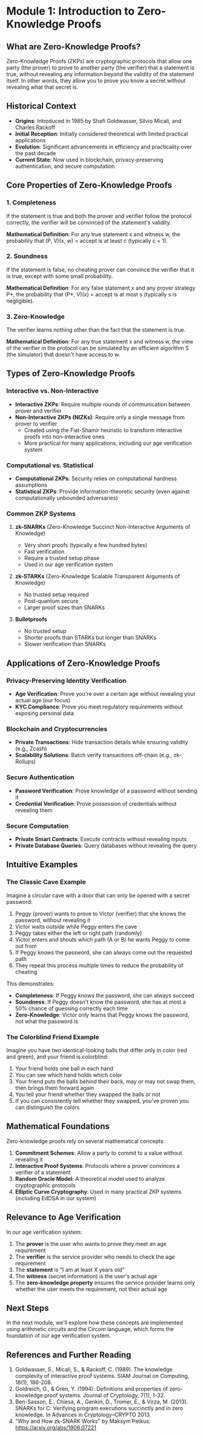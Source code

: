 # Module 1: Introduction to Zero-Knowledge Proofs

## What are Zero-Knowledge Proofs?

Zero-Knowledge Proofs (ZKPs) are cryptographic protocols that allow one party (the prover) to prove to another party (the verifier) that a statement is true, without revealing any information beyond the validity of the statement itself. In other words, they allow you to prove you know a secret without revealing what that secret is.

## Historical Context

- **Origins**: Introduced in 1985 by Shafi Goldwasser, Silvio Micali, and Charles Rackoff
- **Initial Reception**: Initially considered theoretical with limited practical applications
- **Evolution**: Significant advancements in efficiency and practicality over the past decade
- **Current State**: Now used in blockchain, privacy-preserving authentication, and secure computation

## Core Properties of Zero-Knowledge Proofs

### 1. Completeness

If the statement is true and both the prover and verifier follow the protocol correctly, the verifier will be convinced of the statement's validity.

**Mathematical Definition**: For any true statement x and witness w, the probability that (P, V)(x, w) = accept is at least c (typically c = 1).

### 2. Soundness

If the statement is false, no cheating prover can convince the verifier that it is true, except with some small probability.

**Mathematical Definition**: For any false statement x and any prover strategy P*, the probability that (P*, V)(x) = accept is at most s (typically s is negligible).

### 3. Zero-Knowledge

The verifier learns nothing other than the fact that the statement is true.

**Mathematical Definition**: For any true statement x and witness w, the view of the verifier in the protocol can be simulated by an efficient algorithm S (the simulator) that doesn't have access to w.

## Types of Zero-Knowledge Proofs

### Interactive vs. Non-Interactive

- **Interactive ZKPs**: Require multiple rounds of communication between prover and verifier
- **Non-Interactive ZKPs (NIZKs)**: Require only a single message from prover to verifier
  - Created using the Fiat-Shamir heuristic to transform interactive proofs into non-interactive ones
  - More practical for many applications, including our age verification system

### Computational vs. Statistical

- **Computational ZKPs**: Security relies on computational hardness assumptions
- **Statistical ZKPs**: Provide information-theoretic security (even against computationally unbounded adversaries)

### Common ZKP Systems

1. **zk-SNARKs** (Zero-Knowledge Succinct Non-Interactive Arguments of Knowledge)
   - Very short proofs (typically a few hundred bytes)
   - Fast verification
   - Require a trusted setup phase
   - Used in our age verification system

2. **zk-STARKs** (Zero-Knowledge Scalable Transparent Arguments of Knowledge)
   - No trusted setup required
   - Post-quantum secure
   - Larger proof sizes than SNARKs

3. **Bulletproofs**
   - No trusted setup
   - Shorter proofs than STARKs but longer than SNARKs
   - Slower verification than SNARKs

## Applications of Zero-Knowledge Proofs

### Privacy-Preserving Identity Verification

- **Age Verification**: Prove you're over a certain age without revealing your actual age (our focus)
- **KYC Compliance**: Prove you meet regulatory requirements without exposing personal data

### Blockchain and Cryptocurrencies

- **Private Transactions**: Hide transaction details while ensuring validity (e.g., Zcash)
- **Scalability Solutions**: Batch verify transactions off-chain (e.g., zk-Rollups)

### Secure Authentication

- **Password Verification**: Prove knowledge of a password without sending it
- **Credential Verification**: Prove possession of credentials without revealing them

### Secure Computation

- **Private Smart Contracts**: Execute contracts without revealing inputs
- **Private Database Queries**: Query databases without revealing the query

## Intuitive Examples

### The Classic Cave Example

Imagine a circular cave with a door that can only be opened with a secret password:

1. Peggy (prover) wants to prove to Victor (verifier) that she knows the password, without revealing it
2. Victor waits outside while Peggy enters the cave
3. Peggy takes either the left or right path (randomly)
4. Victor enters and shouts which path (A or B) he wants Peggy to come out from
5. If Peggy knows the password, she can always come out the requested path
6. They repeat this process multiple times to reduce the probability of cheating

This demonstrates:
- **Completeness**: If Peggy knows the password, she can always succeed
- **Soundness**: If Peggy doesn't know the password, she has at most a 50% chance of guessing correctly each time
- **Zero-Knowledge**: Victor only learns that Peggy knows the password, not what the password is

### The Colorblind Friend Example

Imagine you have two identical-looking balls that differ only in color (red and green), and your friend is colorblind:

1. Your friend holds one ball in each hand
2. You can see which hand holds which color
3. Your friend puts the balls behind their back, may or may not swap them, then brings them forward again
4. You tell your friend whether they swapped the balls or not
5. If you can consistently tell whether they swapped, you've proven you can distinguish the colors

## Mathematical Foundations

Zero-knowledge proofs rely on several mathematical concepts:

1. **Commitment Schemes**: Allow a party to commit to a value without revealing it
2. **Interactive Proof Systems**: Protocols where a prover convinces a verifier of a statement
3. **Random Oracle Model**: A theoretical model used to analyze cryptographic protocols
4. **Elliptic Curve Cryptography**: Used in many practical ZKP systems (including EdDSA in our system)

## Relevance to Age Verification

In our age verification system:

1. The **prover** is the user who wants to prove they meet an age requirement
2. The **verifier** is the service provider who needs to check the age requirement
3. The **statement** is "I am at least X years old"
4. The **witness** (secret information) is the user's actual age
5. The **zero-knowledge property** ensures the service provider learns only whether the user meets the requirement, not their actual age

## Next Steps

In the next module, we'll explore how these concepts are implemented using arithmetic circuits and the Circom language, which forms the foundation of our age verification system.

## References and Further Reading

1. Goldwasser, S., Micali, S., & Rackoff, C. (1989). The knowledge complexity of interactive proof systems. SIAM Journal on Computing, 18(1), 186-208.
2. Goldreich, O., & Oren, Y. (1994). Definitions and properties of zero-knowledge proof systems. Journal of Cryptology, 7(1), 1-32.
3. Ben-Sasson, E., Chiesa, A., Genkin, D., Tromer, E., & Virza, M. (2013). SNARKs for C: Verifying program executions succinctly and in zero knowledge. In Advances in Cryptology–CRYPTO 2013.
4. "Why and How zk-SNARK Works" by Maksym Petkus: https://arxiv.org/abs/1906.07221
